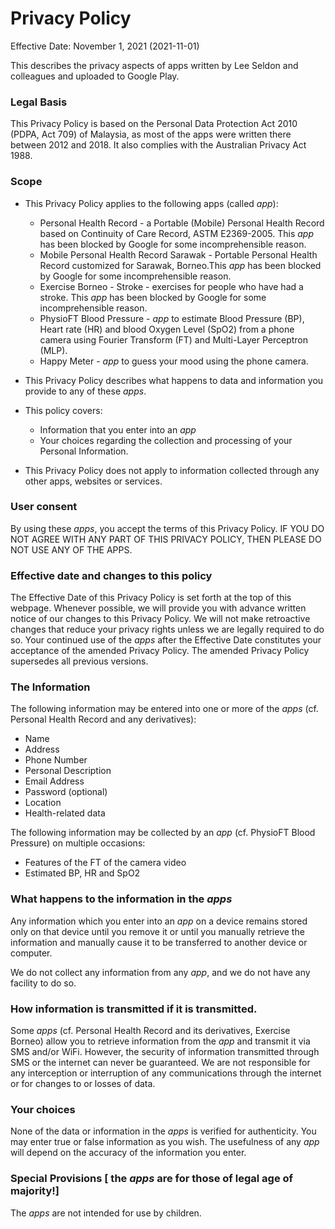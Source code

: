 # Privacy Policy

Effective Date: November 1, 2021 (2021-11-01)  

This describes the privacy aspects of apps written by Lee Seldon and colleagues and uploaded to Google Play.

### Legal Basis
    
 This Privacy Policy is based on the Personal Data Protection Act 2010 (PDPA, Act 709) of Malaysia, as most of the apps were written there between 2012 and 2018. It also complies with the Australian  Privacy Act 1988.
    
### Scope
   -   This Privacy Policy applies to the following apps (called  _app_):
        -   Personal Health Record - a Portable (Mobile) Personal Health Record based on Continuity of Care Record, ASTM E2369-2005. This  _app_  has been blocked by Google for some incomprehensible reason.
        -   Mobile Personal Health Record Sarawak - Portable Personal Health Record customized for Sarawak, Borneo.This  _app_  has been blocked by Google for some incomprehensible reason.
        -   Exercise Borneo - Stroke - exercises for people who have had a stroke. This  _app_  has been blocked by Google for some incomprehensible reason.
        -   PhysioFT Blood Pressure -  _app_  to estimate Blood Pressure (BP), Heart rate (HR) and blood Oxygen Level (SpO2) from a phone camera using Fourier Transform (FT) and Multi-Layer Perceptron (MLP).
        -   Happy Meter -  _app_  to guess your mood using the phone camera.
 
 
- This Privacy Policy describes what happens to data and information you provide to any of these  _apps_.
- This policy covers:
    -   Information that you enter into an  _app_
    -   Your choices regarding the collection and processing of your Personal Information.
-   This Privacy Policy does not apply to information collected through any other apps, websites or services.

### User consent
    
By using these  _apps_, you accept the terms of this Privacy Policy. IF YOU DO NOT AGREE WITH ANY PART OF THIS PRIVACY POLICY, THEN PLEASE DO NOT USE ANY OF THE APPS.
    
### Effective date and changes to this policy

The Effective Date of this Privacy Policy is set forth at the top of this webpage. Whenever possible, we will provide you with advance written notice of our changes to this Privacy Policy. We will not make retroactive changes that reduce your privacy rights unless we are legally required to do so. Your continued use of the  _apps_  after the Effective Date constitutes your acceptance of the amended Privacy Policy. The amended Privacy Policy supersedes all previous versions.
    
### The Information

The following information may be entered into one or more of the  _apps_  (cf. Personal Health Record and any derivatives):

-   Name
-   Address
-   Phone Number
-   Personal Description
-   Email Address
-   Password (optional)      
-   Location
-   Health-related data

The following information may be collected by an  _app_  (cf. PhysioFT Blood Pressure) on multiple occasions:
-   Features of the FT of the camera video
-   Estimated BP, HR and SpO2

### What happens to the information in the  _apps_
    
 Any information which you enter into an  _app_  on a device remains stored only on that device until you remove it or until you manually retrieve the information and manually cause it to be transferred to another device or computer.  

We do not collect any information from any  _app_, and we do not have any facility to do so.  
    
### How information is transmitted if it is transmitted.
    
 Some  _apps_  (cf. Personal Health Record and its derivatives, Exercise Borneo) allow you to retrieve information from the  _app_  and transmit it via SMS and/or WiFi. However, the security of information transmitted through SMS or the internet can never be guaranteed. We are not responsible for any interception or interruption of any communications through the internet or for changes to or losses of data.
    
### Your choices
    
None of the data or information in the  _apps_  is verified for authenticity. You may enter true or false information as you wish. The usefulness of any  _app_  will depend on the accuracy of the information you enter.
    
### Special Provisions [ the  _apps_  are for those of legal age of majority!]
    
The  _apps_  are not intended for use by children.
